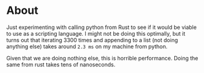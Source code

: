 
# About
Just experimenting with calling python from Rust to see if it would be viable to use as a scripting language.
I might not be doing this optimally, but it turns out that iterating 3300 times and appending to a list (not doing anything else)
takes around `2.3 ms` on my machine from python.

Given that we are doing nothing else, this is horrible performance. Doing the same from rust takes tens of nanoseconds.
